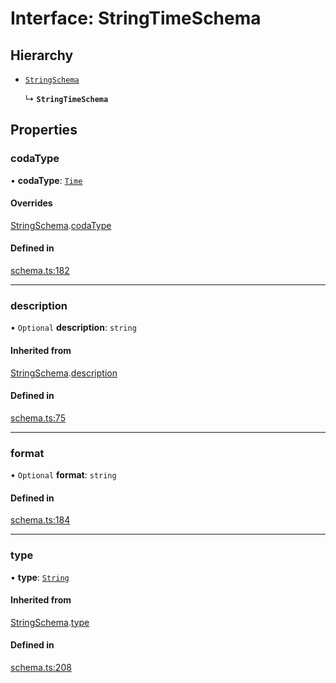 # Interface: StringTimeSchema

## Hierarchy

- [`StringSchema`](StringSchema.md)

  ↳ **`StringTimeSchema`**

## Properties

### codaType

• **codaType**: [`Time`](../enums/ValueHintType.md#time)

#### Overrides

[StringSchema](StringSchema.md).[codaType](StringSchema.md#codatype)

#### Defined in

[schema.ts:182](https://github.com/coda/packs-sdk/blob/main/schema.ts#L182)

___

### description

• `Optional` **description**: `string`

#### Inherited from

[StringSchema](StringSchema.md).[description](StringSchema.md#description)

#### Defined in

[schema.ts:75](https://github.com/coda/packs-sdk/blob/main/schema.ts#L75)

___

### format

• `Optional` **format**: `string`

#### Defined in

[schema.ts:184](https://github.com/coda/packs-sdk/blob/main/schema.ts#L184)

___

### type

• **type**: [`String`](../enums/ValueType.md#string)

#### Inherited from

[StringSchema](StringSchema.md).[type](StringSchema.md#type)

#### Defined in

[schema.ts:208](https://github.com/coda/packs-sdk/blob/main/schema.ts#L208)
